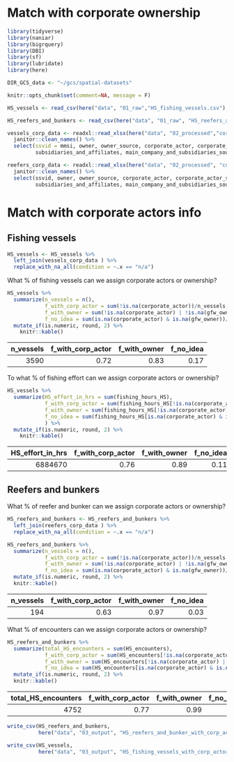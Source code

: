 Match with corporate ownership
================

``` r
library(tidyverse)
library(naniar)
library(bigrquery)
library(DBI)
library(sf)
library(lubridate)
library(here)

DIR_GCS_data <- "~/gcs/spatial-datasets"

knitr::opts_chunk$set(comment=NA, message = F)
```

``` r
HS_vessels <- read_csv(here("data", "01_raw","HS_fishing_vessels.csv"), col_types = cols())

HS_reefers_and_bunkers <- read_csv(here("data", "01_raw", "HS_reefers_and_bunkers.csv"), col_types = cols())

vessels_corp_data <- readxl::read_xlsx(here("data", "02_processed","corp_info_HS_fishing_vessels.xlsx")) %>% 
  janitor::clean_names() %>% 
  select(ssvid = mmsi, owner, owner_source, corporate_actor, corporate_actor_source, main_company, main_company_flag, 
         subsidiaries_and_affiliates, main_company_and_subsidiaries_source, remarks)

reefers_corp_data <- readxl::read_xlsx(here("data", "02_processed", "corp_info_HS_reefers_and_bunkers.xlsx")) %>% 
  janitor::clean_names() %>% 
  select(ssvid, owner, owner_source, corporate_actor, corporate_actor_source, main_company, main_company_flag, 
         subsidiaries_and_affiliates, main_company_and_subsidiaries_source, remarks)
```

# Match with corporate actors info

## Fishing vessels

``` r
HS_vessels <- HS_vessels %>% 
  left_join(vessels_corp_data ) %>% 
  replace_with_na_all(condition = ~.x == "n/a")
```

What % of fishing vessels can we assign corporate actors or ownership?

``` r
HS_vessels %>% 
  summarize(n_vessels = n(),
            f_with_corp_actor = sum(!is.na(corporate_actor))/n_vessels,
            f_with_owner = sum(!is.na(corporate_actor) | !is.na(gfw_owner))/n_vessels,
            f_no_idea = sum(is.na(corporate_actor) & is.na(gfw_owner))/n_vessels) %>% 
  mutate_if(is.numeric, round, 2) %>% 
    knitr::kable()
```

| n\_vessels | f\_with\_corp\_actor | f\_with\_owner | f\_no\_idea |
| ---------: | -------------------: | -------------: | ----------: |
|       3590 |                 0.72 |           0.83 |        0.17 |

To what % of fishing effort can we assign corporate actors or ownership?

``` r
HS_vessels %>% 
  summarize(HS_effort_in_hrs = sum(fishing_hours_HS),
            f_with_corp_actor = sum(fishing_hours_HS[!is.na(corporate_actor)])/HS_effort_in_hrs,
            f_with_owner = sum(fishing_hours_HS[!is.na(corporate_actor) | !is.na(gfw_owner)])/HS_effort_in_hrs,
            f_no_idea = sum(fishing_hours_HS[is.na(corporate_actor) & is.na(gfw_owner)])/HS_effort_in_hrs,
            ) %>% 
  mutate_if(is.numeric, round, 2) %>% 
    knitr::kable()
```

| HS\_effort\_in\_hrs | f\_with\_corp\_actor | f\_with\_owner | f\_no\_idea |
| ------------------: | -------------------: | -------------: | ----------: |
|             6884670 |                 0.76 |           0.89 |        0.11 |

## Reefers and bunkers

What % of reefer and bunker can we assign corporate actors or ownership?

``` r
HS_reefers_and_bunkers <- HS_reefers_and_bunkers %>% 
  left_join(reefers_corp_data ) %>% 
  replace_with_na_all(condition = ~.x == "n/a") 

HS_reefers_and_bunkers %>% 
  summarize(n_vessels = n(),
            f_with_corp_actor = sum(!is.na(corporate_actor))/n_vessels,
            f_with_owner = sum(!is.na(corporate_actor) | !is.na(gfw_owner))/n_vessels,
            f_no_idea = sum(is.na(corporate_actor) & is.na(gfw_owner))/n_vessels) %>% 
  mutate_if(is.numeric, round, 2) %>% 
  knitr::kable()
```

| n\_vessels | f\_with\_corp\_actor | f\_with\_owner | f\_no\_idea |
| ---------: | -------------------: | -------------: | ----------: |
|        194 |                 0.63 |           0.97 |        0.03 |

What % of encounters can we assign corporate actors or ownership?

``` r
HS_reefers_and_bunkers %>% 
  summarize(total_HS_encounters = sum(HS_encounters),
            f_with_corp_actor = sum(HS_encounters[!is.na(corporate_actor)])/total_HS_encounters,
            f_with_owner = sum(HS_encounters[!is.na(corporate_actor) | !is.na(gfw_owner)])/total_HS_encounters,
            f_no_idea = sum(HS_encounters[is.na(corporate_actor) & is.na(gfw_owner)])/total_HS_encounters) %>% 
  mutate_if(is.numeric, round, 2) %>%
  knitr::kable()
```

| total\_HS\_encounters | f\_with\_corp\_actor | f\_with\_owner | f\_no\_idea |
| --------------------: | -------------------: | -------------: | ----------: |
|                  4752 |                 0.77 |           0.99 |        0.01 |

``` r
write_csv(HS_reefers_and_bunkers, 
          here("data", "03_output", "HS_reefers_and_bunker_with_corp_actors.csv"))

write_csv(HS_vessels, 
          here("data", "03_output", "HS_fishing_vessels_with_corp_actors.csv"))
```
